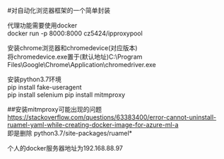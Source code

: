 #对自动化浏览器框架的一个简单封装

代理功能需要使用docker  
docker run -p 8000:8000 cz5424/ipproxypool 

安装chrome浏览器和chromedevice(对应版本)  
将chromedevice.exe置于(默认地址)C:\Program Files\Google\Chrome\Application\chromedriver.exe  

安装python3.7环境  
pip install fake-useragent  
pip install selenium
pip install mitmproxy

##安装mitmproxy可能出现的问题
https://stackoverflow.com/questions/63383400/error-cannot-uninstall-ruamel-yaml-while-creating-docker-image-for-azure-ml-a  
即是删除 python3.7/site-packages/ruamel*  

个人的docker服务器地址为192.168.88.97